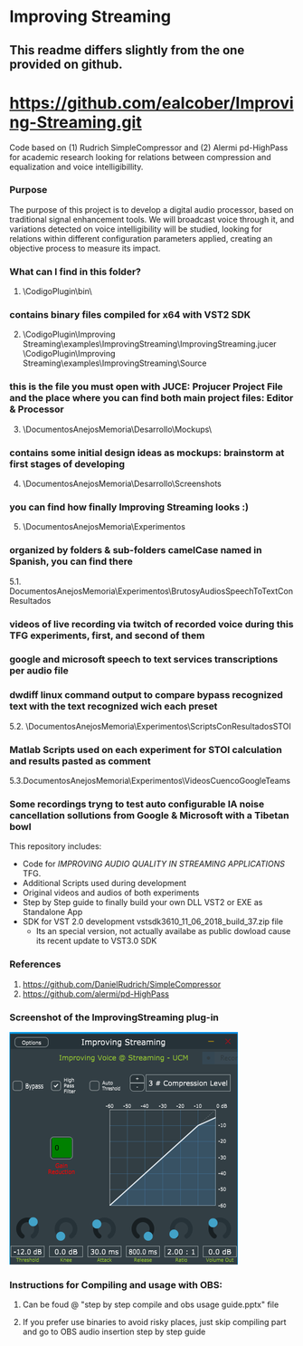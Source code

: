 
# Improving Streaming

## This readme differs slightly from the one provided on github.

# https://github.com/ealcober/Improving-Streaming.git

Code based on (1) Rudrich SimpleCompressor and (2) Alermi pd-HighPass for academic research looking for relations between compression and equalization and voice intelligibillity.

### Purpose
The purpose of this project is to develop a digital audio processor, based on traditional signal enhancement tools. We will broadcast voice through it, and variations detected on voice intelligibility will be studied, looking for relations within different configuration parameters applied, creating an objective process to measure its impact.

### What can I find in this folder?


1. \CodigoPlugin\bin\ 
### contains binary files compiled for x64 with VST2 SDK

2. \CodigoPlugin\Improving Streaming\examples\ImprovingStreaming\ImprovingStreaming.jucer
   \CodigoPlugin\Improving Streaming\examples\ImprovingStreaming\Source

### this is the file you must open with JUCE: Projucer Project File and the place where you can find both main project files: Editor & Processor

3. \DocumentosAnejosMemoria\Desarrollo\Mockups\
### contains some initial design ideas as mockups: brainstorm at first stages of developing

4. \DocumentosAnejosMemoria\Desarrollo\Screenshots
### you can find how finally Improving Streaming looks :)

5. \DocumentosAnejosMemoria\Experimentos
### organized by folders & sub-folders camelCase named in Spanish, you can find there

5.1. DocumentosAnejosMemoria\Experimentos\BrutosyAudiosSpeechToTextConResultados
### videos of live recording via twitch of recorded voice during this TFG experiments, first, and second of them
### google and microsoft speech to text services transcriptions per audio file
### dwdiff linux command output to compare bypass recognized text with the text recognized wich each preset

5.2. \DocumentosAnejosMemoria\Experimentos\ScriptsConResultadosSTOI
### Matlab Scripts used on each experiment for STOI calculation and results pasted as comment

5.3.DocumentosAnejosMemoria\Experimentos\VideosCuencoGoogleTeams
### Some recordings tryng to test auto configurable IA noise cancellation sollutions from Google & Microsoft with a Tibetan bowl

This repository includes:
- Code for *IMPROVING AUDIO QUALITY IN STREAMING APPLICATIONS* TFG.
- Additional Scripts used during development
- Original videos and audios of both experiments
- Step by Step guide to finally build your own DLL VST2 or EXE as Standalone App
- SDK for VST 2.0 development vstsdk3610_11_06_2018_build_37.zip file
	- Its an special version, not actually availabe as public dowload cause its recent update to VST3.0 SDK

### References
1. https://github.com/DanielRudrich/SimpleCompressor
2. https://github.com/alermi/pd-HighPass

### Screenshot of the ImprovingStreaming plug-in
![alt text](DocumentosAnejosMemoria/Desarrollo/Screenshots/ImprovingStreaming.PNG)

### Instructions for Compiling and usage with OBS:
1. Can be foud @ "step by step compile and obs usage guide.pptx" file

2. If you prefer use binaries to avoid risky places, just skip compiling part and go to OBS audio insertion step by step guide


